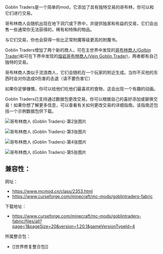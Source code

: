Goblin Traders是一个简单的mod，它添加了具有独特交易的哥布林，你可以和它们进行交易。

哥布林商人会随机出现在地下洞穴或下界中，并提供独家和有益的交易，它们会出售一些通常你无法获得的，稀有和特殊的物品。

与它们交易，你也会获得一些比正常附魔等级更高的附魔书。

Goblin Traders增加了两个新的商人，可在主世界中发现的[哥布林商人(Golbin Trader)](https://www.mcmod.cn/item/381769.html "哥布林商人")和可在下界中发现的[熔岩哥布林商人(Vein Goblin Trader)](https://www.mcmod.cn/item/381770.html "熔岩哥布林商人")，两者都有自己独特的交易。

哥布林商人类似于流浪商人，它们会随机在一个玩家的附近生成。当你不买他的东西时会对你造成0伤害的击退（请不要伤害它）

如果你足够慷慨，你可以给他们吃他们最喜欢的食物，这会出现一个有趣的动画。

Goblin Traders已支持通过数据包更改交易。你可以根据自己的喜好添加或替换交易！如果你想了解更多信息，可以查看有关如何更改交易的详细指南。该指南还包括一个示例数据包供下载。

![哥布林商人 (Goblin Traders)-第2张图片](https://i.mcmod.cn/editor/upload/20230626/1687784901_232613_umPl.webp)

![哥布林商人 (Goblin Traders)-第3张图片](https://i.mcmod.cn/editor/upload/20230626/1687784902_232613_PVSE.webp)

![哥布林商人 (Goblin Traders)-第4张图片](https://i.mcmod.cn/editor/upload/20230626/1687784903_232613_fpBO.webp)

![哥布林商人 (Goblin Traders)-第5张图片](https://i.mcmod.cn/editor/upload/20230626/1687784904_232613_vvOg.webp)

兼容性：
- 

网址：
- https://www.mcmod.cn/class/2353.html
- https://www.curseforge.com/minecraft/mc-mods/goblintraders-fabric

下载地址：
- https://www.curseforge.com/minecraft/mc-mods/goblintraders-fabric/files/all?page=1&pageSize=20&version=1.20.1&gameVersionTypeId=4

所属整合包：
- [[世界修复整合包]]